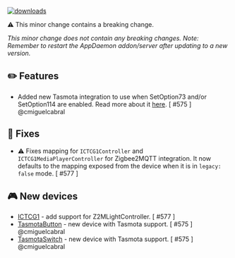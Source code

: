 [![downloads](https://img.shields.io/github/downloads/xaviml/controllerx/VERSION_TAG/total?style=for-the-badge)](http://github.com/xaviml/controllerx/releases/VERSION_TAG)

:warning: This minor change contains a breaking change.

_This minor change does not contain any breaking changes._
_Note: Remember to restart the AppDaemon addon/server after updating to a new version._

## :pencil2: Features

- Added new Tasmota integration to use when SetOption73 and/or SetOption114 are enabled. Read more about it [here](https://BASE_URL/controllerx/start/integrations/#tasmota). [ #575 ] @cmiguelcabral

## :hammer: Fixes

- :warning: Fixes mapping for `ICTCG1Controller` and `ICTCG1MediaPlayerController` for Zigbee2MQTT integration. It now defaults to the mapping exposed from the device when it is in `legacy: false` mode. [ #577 ]

<!--
## :clock2: Performance
-->

<!--
## :scroll: Docs
-->

<!--
## :wrench: Refactor
-->

## :video_game: New devices

- [ICTCG1](https://BASE_URL/controllerx/controllers/ICTCG1) - add support for Z2MLightController. [ #577 ]
- [TasmotaButton](https://BASE_URL/controllerx/controllers/TasmotaButton) - new device with Tasmota support. [ #575 ] @cmiguelcabral
- [TasmotaSwitch](https://BASE_URL/controllerx/controllers/TasmotaSwitch) - new device with Tasmota support. [ #575 ] @cmiguelcabral
